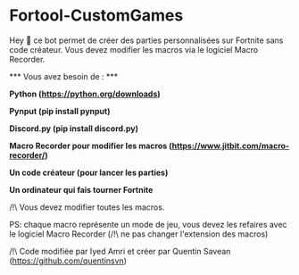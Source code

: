 # Fortool-CustomGames
Hey 🖖 ce bot permet de créer des parties personnalisées sur Fortnite sans code créateur.
Vous devez modifier les macros via le logiciel Macro Recorder.

*** Vous avez besoin de : ***

**Python (https://python.org/downloads)**

**Pynput (pip install pynput)**

**Discord.py (pip install discord.py)**

**Macro Recorder pour modifier les macros (https://www.jitbit.com/macro-recorder/)**

**Un code créateur (pour lancer les parties)**

**Un ordinateur qui fais tourner Fortnite**

/!\ Vous devez modifier toutes les macros.

PS: chaque macro représente un mode de jeu, vous devez les refaires avec le logiciel Macro Recorder (/!\ ne pas changer l'extension des macros)

/!\ Code modifiée par Iyed Amri et créer par Quentin Savean (https://github.com/quentinsvn)
